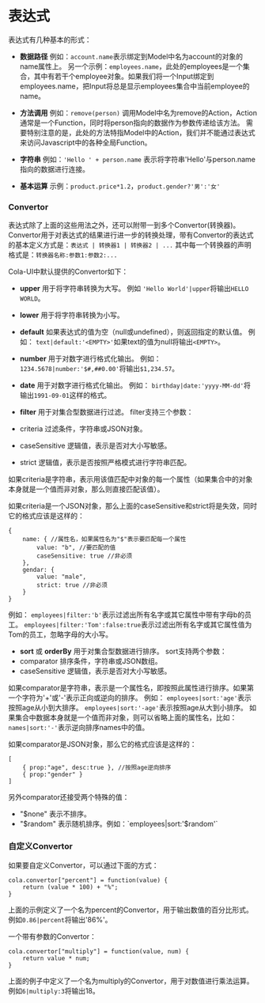 # 表达式

表达式有几种基本的形式：

* **数据路径**
例如：`account.name`表示绑定到Model中名为account的对象的name属性上。
另一个示例：`employees.name`，此处的employees是一个集合，其中有若干个employee对象。如果我们将一个Input绑定到employees.name，把Input将总是显示employees集合中当前employee的name。

* **方法调用**
例如：`remove(person)` 调用Model中名为remove的Action，Action通常是一个Function，同时将person指向的数据作为参数传递给该方法。
需要特别注意的是，此处的方法特指Model中的Action，我们并不能通过表达式来访问Javascript中的各种全局Function。

* **字符串**
例如：`'Hello ' + person.name` 表示将字符串'Hello'与person.name指向的数据进行连接。

* **基本运算**
示例：`product.price*1.2`，`product.gender?'男':'女'`

### Convertor ###

表达式除了上面的这些用法之外，还可以附带一到多个Convertor(转换器)。Convertor用于对表达式的结果进行进一步的转换处理，带有Convertor的表达式的基本定义方式是：`表达式 | 转换器1 | 转换器2 | ...`
其中每一个转换器的声明格式是：`转换器名称:参数1:参数2:...`

Cola-UI中默认提供的Convertor如下：

* **upper**
用于将字符串转换为大写。
例如 `'Hello World'|upper`将输出`HELLO WORLD`。

* **lower**
用于将字符串转换为小写。

* **default**
如果表达式的值为空（null或undefined），则返回指定的默认值。
例如： `text|default:'<EMPTY>'`如果text的值为null将输出`<EMPTY>`。

* **number**
用于对数字进行格式化输出。
例如： `1234.5678|number:'$#,##0.00'`将输出`$1,234.57`。

* **date**
用于对数字进行格式化输出。
例如： `birthday|date:'yyyy-MM-dd'`将输出`1991-09-01`这样的格式。

* **filter**
用于对集合型数据进行过滤。
filter支持三个参数：
 * criteria 过滤条件，字符串或JSON对象。
 * caseSensitive 逻辑值，表示是否对大小写敏感。
 * strict 逻辑值，表示是否按照严格模式进行字符串匹配。

 如果criteria是字符串，表示用该值匹配中对象的每一个属性（如果集合中的对象本身就是一个值而非对象，那么则直接匹配该值）。
 
 如果criteria是一个JSON对象，那么上面的caseSensitive和strict将是失效，同时它的格式应该是这样的：
```
{
	name: { //属性名，如果属性名为"$"表示要匹配每一个属性
		value: "b", //要匹配的值
		caseSensitive: true //非必须
	},
	gendar: {
		value: "male",
		strict: true //非必须
	}
}
```
 
 例如： `employees|filter:'b'`表示过滤出所有名字或其它属性中带有字母b的员工。
 `employees|filter:'Tom':false:true`表示过滤出所有名字或其它属性值为Tom的员工，忽略字母的大小写。
 
* **sort** 或 **orderBy**
用于对集合型数据进行排序。
sort支持两个参数：
 * comparator 排序条件，字符串或JSON数组。
 * caseSensitive 逻辑值，表示是否对大小写敏感。

 如果comparator是字符串，表示是一个属性名，即按照此属性进行排序。如果第一个字符为'+'或'-'表示正向或逆向的排序。
 例如：
 `employees|sort:'age'`表示按照age从小到大排序。
 `employees|sort:'-age'`表示按照age从大到小排序。
 如果集合中数据本身就是一个值而非对象，则可以省略上面的属性名，比如： `names|sort:'-'`表示逆向排序names中的值。
 
 如果comparator是JSON对象，那么它的格式应该是这样的：
```
[
    { prop:"age", desc:true }, //按照age逆向排序
    { prop:"gender" }
]
```
 
 另外comparator还接受两个特殊的值：
 * "$none" 表示不排序。
 * "$random" 表示随机排序。例如：`employees|sort:'$random'`
 
### 自定义Convertor ###
如果要自定义Convertor，可以通过下面的方式：
```
cola.convertor["percent"] = function(value) {
	return (value * 100) + "%";
}
```
	
上面的示例定义了一个名为percent的Convertor，用于输出数值的百分比形式。例如`0.86|percent`将输出'86%'。

一个带有参数的Convertor：
```
cola.convertor["multiply"] = function(value, num) {
	return value * num;
}
```
	
上面的例子中定义了一个名为multiply的Convertor，用于对数值进行乘法运算。例如`6|multiply:3`将输出18。